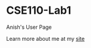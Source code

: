 # CSE110-Lab1

Anish's User Page

Learn more about me at my [site](http://www.anishp.me/CSE110-Lab1/)

